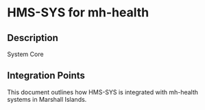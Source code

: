 # HMS-SYS for mh-health

## Description

System Core

## Integration Points

This document outlines how HMS-SYS is integrated with mh-health systems in Marshall Islands.
